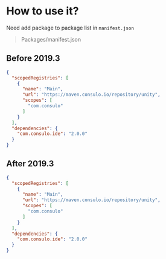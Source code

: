 # How to use it?

Need add package to package list in `manifest.json`

> Packages/manifest.json

## Before 2019.3
```json
{
  "scopedRegistries": [
    {
      "name": "Main",
      "url": "https://maven.consulo.io/repository/unity",
      "scopes": [
        "com.consulo"
      ]
    }
  ],
  "dependencies": {
    "com.consulo.ide": "2.0.0"
  }
}
```

## After 2019.3

```json
{
  "scopedRegistries": [
    {
      "name": "Main",
      "url": "https://maven.consulo.io/repository/unity",
      "scopes": [
        "com.consulo"
      ]
    }
  ],
  "dependencies": {
    "com.consulo.ide": "2.0.0"
  }
}
```